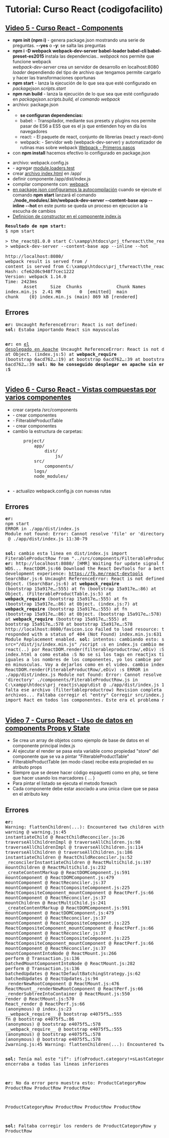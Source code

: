 
<!--
\README.md 1.1.0
-->
<h1>Tutorial: Curso React  (codigofacilito) </h1>

<h2>
    <a href="https://youtu.be/JbnkY3V8SUs?list=PLTUC0zY59vZHMLYBospfQoNrZO-vPvVub" video="link" target="_blank">
    Video 5 - Curso React - Components
    </a>
</h2>

<ul>
<li><b>npm init (npm i)</b> - genera package.json mostrando una serie de preguntas. <b>--yes</b> o <b>-y</b>: se salta las preguntas </li>
<li>
    <b>npm i -D webpack webpack-dev-server babel-loader babel-cli babel-preset-es2015 </b> instala las dependencias.. 
    <i>webpack</i> nos permite que funcione webpack<br/>
    <i>webpack-dev-server</i> crea un servidor de desarrollo en localhost:8080<br/>
    <i>loader</i> dependiendo del tipo de archivo que tengamos permite cargarlo y hacer las transformaciones oportunas
</li>
<li><b>npm start</b> - lanza la ejecución de lo que sea que esté configurado en <i>packagejson.scripts.start</i></li>
<li><b>npm run build</b> - lanza la ejecución de lo que sea que esté configurado en <i>packagejson.scripts.build, el comando webpack</i></li>
<li>archivo: package.json</li>
<li>
    <ul>
    <li><b>se configuran dependencias:</b></li>
    <li>babel: - Transpilador, mediante sus presets y plugins nos permite pasar de ES6 a ES5 que es el js que entienden hoy en día los navegadores</li>
    <li>react: - El paquete de react, conjunto de librerias (react y react-dom)</li>
    <li>
        webpack: - Servidor web (webpack-dev-server) y automatizador de rutinas
        mas sobre webpack <a href="https://www.youtube.com/watch?v=2M5L_uz6GO0" video="link" target="_blank">Webpack - Primeros pasos</a>
    </li>
    </ul>
</li>
<li>con <b>npm install</b> hacemos efectivo lo configurado en package.json</li>
</ul>

<ul>
<li>archivo: webpack.config.js</li>
<li>- agregar <a href="https://youtu.be/JbnkY3V8SUs?list=PLTUC0zY59vZHMLYBospfQoNrZO-vPvVub&t=81" video="link" target="_blank">module.loaders.test</a></li>
<li>crear <a href="https://youtu.be/JbnkY3V8SUs?list=PLTUC0zY59vZHMLYBospfQoNrZO-vPvVub&t=208" video="link" target="_blank">archivo index.html</a> en /app/</li>
<li>definir componente /app/dist/index.js</li>
<li>compilar componente con: <a href="https://youtu.be/JbnkY3V8SUs?list=PLTUC0zY59vZHMLYBospfQoNrZO-vPvVub&t=431" video="link" target="_blank">webpack</a> </li>
<li>
<a href="https://youtu.be/JbnkY3V8SUs?list=PLTUC0zY59vZHMLYBospfQoNrZO-vPvVub&t=520">en package.json configuramos la autocompilación</a> 
cuando se ejecute el comando <b>npm start</b> lanzará el comando <b>./node_modules/.bin/webpack-dev-server --content-base app --inline --hot</b>
en este punto se queda un proceso en ejecucion a la escucha de cambios
</li>
<li>
<a href="https://youtu.be/JbnkY3V8SUs?list=PLTUC0zY59vZHMLYBospfQoNrZO-vPvVub&t=648" video="link" target="_blank">Definicion de constructor en el componente index.js</a> 
</li>
</ul>

<pre>
<b>Resultado de npm start:</b>
$ npm start

> the_react@1.0.0 start C:\xampp\htdocs\prj_tfwreact\the_react
> webpack-dev-server --content-base app --inline --hot

http://localhost:8080/
webpack result is served from /
content is served from C:\xampp\htdocs\prj_tfwreact\the_react\app
Hash: cfe62d6c948f7cec1222
Version: webpack 1.14.0
Time: 2423ms
       Asset     Size  Chunks             Chunk Names
index.min.js  2.41 MB       0  [emitted]  main
chunk    {0} index.min.js (main) 869 kB [rendered]
</pre>

<h2>Errores</h2>
<pre>
<b>er:</b> Uncaught ReferenceError: React is not defined:
<b>sol:</b> Estaba importando React sin mayusculas

<b>er:</b>
    en <a href="reactjs.theframework.es" target="_blank">el desplegado en Apache</a>
    Uncaught ReferenceError: React is not defined
    at Object.<anonymous> (index.js:5)
    at __webpack_require__ (bootstrap 6acd762…:19)
    at bootstrap 6acd762…:39
    at bootstrap 6acd762…:39
<b>sol: No he conseguido desplegar en apache sin errores :S</b> 
</pre>
<!------------------------------------------------------------------------------------------------------------------------------------>
<!------------------------------------------------------------------------------------------------------------------------------------>
<h2>
    <a href="https://youtu.be/1ymoW-mUPYQ?list=PLTUC0zY59vZHMLYBospfQoNrZO-vPvVub" video="link" target="_blank">
    Video 6 - Curso React - Vistas compuestas por varios componentes
    </a>
</h2>

<ul>
<li>crear carpeta /src/components</li>
<li>- crear componentes</li>
<li>- FilterableProductTable</li>
<li>- crear componentes</li>
<li>
    cambio la estructura de carpetas:
    <pre>
    project/
        app/
            dist/
                js/
        src/
            components/
        logs/
        node_modules/
    </pre>
</li>
<li>- actualizo webpack.config.js con nuevas rutas</li>
</ul>

<h2>Errores</h2>
<pre>
<b>er:</b>
npm start
ERROR in ./app/dist/index.js
Module not found: Error: Cannot resolve 'file' or 'directory' ./components/FilterableProductTable.js in C:\xampp\htdocs\prj_reactjs\app\dist
 @ ./app/dist/index.js 11:30-79

<b>sol:</b> cambio esta linea en dist/index.js
import FiterableProductRow from "../src/components/FilterableProductTable.js" 
<b>er:</b>
http://localhost:8080/
[HMR] Waiting for update signal from WDS...
ReactDOM.js:66 Download the React DevTools for a better development experience: https://fb.me/react-devtools
SearchBar.js:6 Uncaught ReferenceError: React is not defined
    at Object.<anonymous> (SearchBar.js:6)
    at __webpack_require__ (bootstrap 15a917e…:555)
    at fn (bootstrap 15a917e…:86)
    at Object.<anonymous> (FilterableProductTable.js:5)
    at __webpack_require__ (bootstrap 15a917e…:555)
    at fn (bootstrap 15a917e…:86)
    at Object.<anonymous> (index.js:7)
    at __webpack_require__ (bootstrap 15a917e…:555)
    at fn (bootstrap 15a917e…:86)
    at Object.<anonymous> (bootstrap 15a917e…:578)
    at __webpack_require__ (bootstrap 15a917e…:555)
    at bootstrap 15a917e…:578
    at bootstrap 15a917e…:578
http://localhost:8080/favicon.ico Failed to load resource: the server responded with a status of 404 (Not Found)
index.min.js:631 [WDS] Hot Module Replacement enabled.
<b>sol:</b>
intentos:
    cambiando esto: script src="/dist/js/index.min.js" /script :s
    en index.js cambio metodo react(..) por ReactDOM.render(filterableproductrow/,eDiv) :S
    devuelvo index.html a como estaba :S
    No se si los tags en reactjxs tienen que ser iguales a los nombres de los componentes, yo los cambie por tener todo en minusculas. Voy a dejarlos 
    como en el video.
    cambio index.js a ReactDOM.render(FiterableProductRow/,eDiv) :s
    ERROR in ./app/dist/index.js
Module not found: Error: Cannot resolve 'file' or 'directory' ./components/FiterableProductRow.js in C:\xampp\htdocs\prj_reactjs\app\dist
 @ ./app/dist/index.js 11:27-73
    falta ese archivo (filtertableproductrow)
    Revision completa de todos los archivos... 
        Faltaba corregir el "entry"
        Corregir src/index.js 
        Corregir import Ract en todos los componentes. Este era el problema real
</pre>
<!------------------------------------------------------------------------------------------------------------------------------------>
<!------------------------------------------------------------------------------------------------------------------------------------>
<h2>
    <a href="https://youtu.be/u2-FOMMSKGc?list=PLTUC0zY59vZHMLYBospfQoNrZO-vPvVub" video="link" target="_blank">
    Video 7 - Curso React - Uso de datos en components Props y State
    </a>
</h2>

<ul>
<li>Se crea un array de objetos como ejemplo de base de datos en el componente principal index.js</li>
<li>Al ejecutar el render se pasa esta variable como propiedad "store" del componente que se va a pintar "FilterableProductTable"</li>
<li>FilterableProductTable (en modo clase) recibe esta propiedad en su atributo props</li>
<li>Siempre que se desee hacer código espaguetti como en php, se tiene que hacer usando los marcadores { ... }</li>
<li>Para pintar el listado se ejecuta el metodo foreach</li>
<li>Cada componente debe estar asociado a una única clave que se pasa en el atributo key</li>
</ul>

<h2>Errores</h2>
<pre>
<b>er:</b>
Warning: flattenChildren(...): Encountered two children with the same key, `.$Sporting goods`. Child keys must be unique; when two children share a key, only the first child will be used.
warning @ warning.js:45
instantiateChild @ ReactChildReconciler.js:26
traverseAllChildrenImpl @ traverseAllChildren.js:98
traverseAllChildrenImpl @ traverseAllChildren.js:114
traverseAllChildren @ traverseAllChildren.js:186
instantiateChildren @ ReactChildReconciler.js:52
_reconcilerInstantiateChildren @ ReactMultiChild.js:197
mountChildren @ ReactMultiChild.js:232
_createContentMarkup @ ReactDOMComponent.js:591
mountComponent @ ReactDOMComponent.js:479
mountComponent @ ReactReconciler.js:37
mountComponent @ ReactCompositeComponent.js:225
ReactCompositeComponent_mountComponent @ ReactPerf.js:66
mountComponent @ ReactReconciler.js:37
mountChildren @ ReactMultiChild.js:241
_createContentMarkup @ ReactDOMComponent.js:591
mountComponent @ ReactDOMComponent.js:479
mountComponent @ ReactReconciler.js:37
mountComponent @ ReactCompositeComponent.js:225
ReactCompositeComponent_mountComponent @ ReactPerf.js:66
mountComponent @ ReactReconciler.js:37
mountComponent @ ReactCompositeComponent.js:225
ReactCompositeComponent_mountComponent @ ReactPerf.js:66
mountComponent @ ReactReconciler.js:37
mountComponentIntoNode @ ReactMount.js:266
perform @ Transaction.js:136
batchedMountComponentIntoNode @ ReactMount.js:282
perform @ Transaction.js:136
batchedUpdates @ ReactDefaultBatchingStrategy.js:62
batchedUpdates @ ReactUpdates.js:94
_renderNewRootComponent @ ReactMount.js:476
ReactMount__renderNewRootComponent @ ReactPerf.js:66
_renderSubtreeIntoContainer @ ReactMount.js:550
render @ ReactMount.js:570
React_render @ ReactPerf.js:66
(anonymous) @ index.js:23
__webpack_require__ @ bootstrap e4075f5…:555
fn @ bootstrap e4075f5…:86
(anonymous) @ bootstrap e4075f5…:578
__webpack_require__ @ bootstrap e4075f5…:555
(anonymous) @ bootstrap e4075f5…:578
(anonymous) @ bootstrap e4075f5…:578
2warning.js:45 Warning: flattenChildren(...): Encountered two children with the same key, `.$Electronics`. Child keys must be unique; when two children share a key, only the first child will be used.

<b>sol:</b> 
Tenía mal este "if": if(oProduct.category!=sLastCategory) encerraba a todas las lineas inferiores

<b>er:</b>
No da error pero muestra esto:
ProductCategoryRow
ProductRow
ProductRow
ProductRow

ProductCategoryRow
ProductRow
ProductRow
ProductRow

<b>sol:</b>
Faltaba corregir los renders de ProductCategoryRow y ProductRow

</pre>
<!------------------------------------------------------------------------------------------------------------------------------------>
<!------------------------------------------------------------------------------------------------------------------------------------>